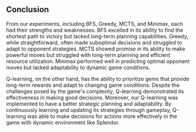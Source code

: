 ## Conclusion

From our experiments, including BFS, Greedy, MCTS, and Minimax, each had their strengths and weaknesses. BFS excelled in its ability to find the shortest path to victory but lacked long-term planning capabilities. Greedy, while straightforward, often made suboptimal decisions and struggled to adapt to opponent strategies. MCTS showed promise in its ability to make powerful moves but struggled with long-term planning and efficient resource utilization. Minimax performed well in predicting optimal opponent moves but lacked adaptability to dynamic game conditions. 

Q-learning, on the other hand, has the ability to prioritize gems that provide long-term rewards and adapt to changing game conditions. Despite the challenges posed by the game's complexity, Q-learning demonstrated its effectiveness in making good decisions. Moreover, our Q-learning was implemented to have a better strategic planning and adaptability. By continuously learning and updating its strategies through gameplay, Q-learning was able to make decisions for actions more effectively in the game with dynamic environment like Splendor.